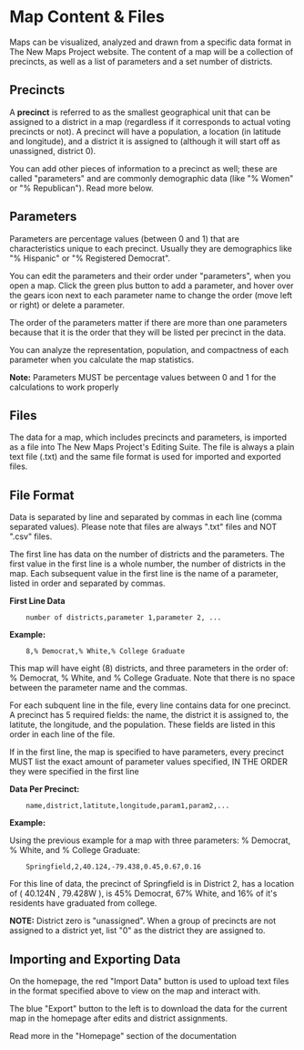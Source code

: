 # Map Content & Files

Maps can be visualized, analyzed and drawn from a specific data format in The New Maps Project website. The content of a map will be a collection of precincts, as well as a list of parameters and a set number of districts. 

## Precincts

A **precinct** is referred to as the smallest geographical unit that can be assigned to a district in a map (regardless if it corresponds to actual voting precincts or not). A precinct will have a population, a location (in latitude and longitude), and a district it is assigned to (although it will start off as unassigned, district 0). 

You can add other pieces of information to a precinct as well; these are called "parameters" and are commonly demographic data (like "% Women" or "% Republican"). Read more below.

## Parameters

Parameters are percentage values (between 0 and 1) that are characteristics unique to each precinct. Usually they are demographics like "% Hispanic" or "% Registered Democrat".

You can edit the parameters and their order under "parameters", when you open a map. Click the green plus button to add a parameter, and hover over the gears icon next to each parameter name to change the order (move left or right) or delete a parameter. 

The order of the parameters matter if there are more than one parameters because that it is the order that they will be listed per precinct in the data.

You can analyze the representation, population, and compactness of each parameter when you calculate the map statistics.

**Note:** Parameters MUST be percentage values between 0 and 1 for the calculations to work properly


## Files

The data for a map, which includes precincts and parameters, is imported as a file into The New Maps Project's Editing Suite. The file is always a plain text file (.txt) and the same file format is used for imported and exported files.

## File Format

Data is separated by line and separated by commas in each line (comma separated values). Please note that files are always ".txt" files and NOT ".csv" files.

The first line has data on the number of districts and the parameters. The first value in the first line is a whole number, the number of districts in the map. Each subsequent value in the first line is the name of a parameter, listed in order and separated by commas. 

**First Line Data**

```
    number of districts,parameter 1,parameter 2, ...
```

**Example:**

```
    8,% Democrat,% White,% College Graduate
```

This map will have eight (8) districts, and three parameters in the order of: % Democrat, % White, and % College Graduate. Note that there is no space between the parameter name and the commas.

For each subquent line in the file, every line contains data for one precinct. A precinct has 5 required fields: the name, the district it is assigned to, the latitute, the longitude, and the population. These fields are listed in this order in each line of the file.

If in the first line, the map is specified to have parameters, every precinct MUST list the exact amount of parameter values specified, IN THE ORDER they were specified in the first line

**Data Per Precinct:**

```
    name,district,latitute,longitude,param1,param2,...
```

**Example:**

Using the previous example for a map with three parameters: % Democrat, % White, and % College Graduate:

```
    Springfield,2,40.124,-79.438,0.45,0.67,0.16
```

For this line of data, the precinct of Springfield is in District 2, has a location of ( 40.124N , 79.428W ), is 45% Democrat, 67% White, and 16% of it's residents have graduated from college.

**NOTE:** District zero is "unassigned". When a group of precincts are not assigned to a district yet, list "0" as the district they are assigned to.

## Importing and Exporting Data

On the homepage, the red "Import Data" button is used to upload text files in the format specified above to view on the map and interact with. 

The blue "Export" button to the left is to download the data for the current map in the homepage after edits and district assignments.

Read more in the "Homepage" section of the documentation